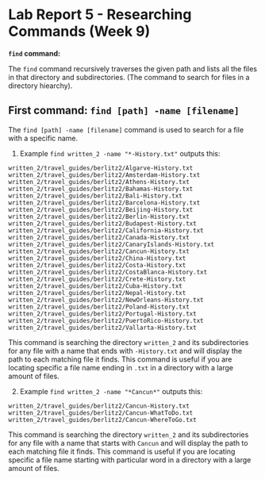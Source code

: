# Lab Report 5 - Researching Commands (Week 9)
**`find` command:**

The `find` command recursively traverses the given path and lists all the files in that directory and subdirectories. 
(The command to search for files in a directory hiearchy).

## First command: `find [path] -name [filename]`
The `find [path] -name [filename]` command is used to search for a file with a specific name.
1. Example `find written_2 -name "*-History.txt"` outputs this:
```
written_2/travel_guides/berlitz2/Algarve-History.txt
written_2/travel_guides/berlitz2/Amsterdam-History.txt
written_2/travel_guides/berlitz2/Athens-History.txt
written_2/travel_guides/berlitz2/Bahamas-History.txt
written_2/travel_guides/berlitz2/Bali-History.txt
written_2/travel_guides/berlitz2/Barcelona-History.txt
written_2/travel_guides/berlitz2/Beijing-History.txt
written_2/travel_guides/berlitz2/Berlin-History.txt
written_2/travel_guides/berlitz2/Budapest-History.txt
written_2/travel_guides/berlitz2/California-History.txt
written_2/travel_guides/berlitz2/Canada-History.txt
written_2/travel_guides/berlitz2/CanaryIslands-History.txt
written_2/travel_guides/berlitz2/Cancun-History.txt
written_2/travel_guides/berlitz2/China-History.txt
written_2/travel_guides/berlitz2/Costa-History.txt
written_2/travel_guides/berlitz2/CostaBlanca-History.txt
written_2/travel_guides/berlitz2/Crete-History.txt
written_2/travel_guides/berlitz2/Cuba-History.txt
written_2/travel_guides/berlitz2/Nepal-History.txt
written_2/travel_guides/berlitz2/NewOrleans-History.txt
written_2/travel_guides/berlitz2/Poland-History.txt
written_2/travel_guides/berlitz2/Portugal-History.txt
written_2/travel_guides/berlitz2/PuertoRico-History.txt
written_2/travel_guides/berlitz2/Vallarta-History.txt
```
This command is searching the directory `written_2` and its subdirectories for any file with a name that ends with `-History.txt` and will display the path 
to each matching file it finds. This command is useful if you are locating specific a file name ending in `.txt` in a directory with a large amount of files.

2. Example `find written_2 -name "*Cancun*"` outputs this:
```
written_2/travel_guides/berlitz2/Cancun-History.txt
written_2/travel_guides/berlitz2/Cancun-WhatToDo.txt
written_2/travel_guides/berlitz2/Cancun-WhereToGo.txt
```
This command is searching the directory `written_2` and its subdirectories for any file with a name that starts with `Cancun` and will display the path 
to each matching file it finds. This command is useful if you are locating specific a file name starting with particular word in a directory with a large 
amount of files.
